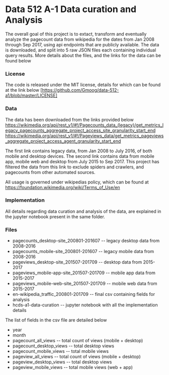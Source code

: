 # Data 512 A-1 Data curation and Analysis 


The overall goal of this project is to extact, transform and eventually analyze the pagecount data from wikipedia for the dates from Jan 2008 through Sep 2017, using api endpoints that are publicly available. 
The data is downloaded, and split into 5 raw JSON files each containing individual query results. More details about the files, and the links for the data can be found below

### License
The code is released under the MIT license, details for which can be found at the link below [https://github.com/Gmoog/data-512-a1/blob/master/LICENSE]

### Data

The data has been downloaded from the links provided below
https://wikimedia.org/api/rest_v1/#!/Pagecounts_data_(legacy)/get_metrics_legacy_pagecounts_aggregate_project_access_site_granularity_start_end
https://wikimedia.org/api/rest_v1/#!/Pageviews_data/get_metrics_pageviews_aggregate_project_access_agent_granularity_start_end

The first link contains legacy data, from Jan 2008 to July 2016, of both mobile and desktop devices.
The second link contains data from mobile app, mobile web and desktop from July 2015 to Sep 2017. This project has filtered the data from this link to exclude spiders and crawlers, and pagecounts from other automated sources.

All usage is governed under wikipedias policy, which can be found at
https://foundation.wikimedia.org/wiki/Terms_of_Use/en

### Implementation

All details regarding data curation and analysis of the data, are explained in the jupyter notebook present in the same folder.

### Files
- pagecounts_desktop-site_200801-201607 -- legacy desktop data from 2008-2016
- pagecounts_mobile-site_200801-201607 -- legacy mobile data from 2008-2016
- pageviews_desktop-site_201507-201709 -- desktop data from 2015-2017
- pageviews_mobile-app-site_201507-201709 -- mobile app data from 2015-2017
- pageviews_mobile-web-site_201507-201709 -- mobile web data from 2015-2017
- en-wikipedia_traffic_200801-201709 -- final csv containing fields for analysis
- hcds-a1-data-curation -- jupyter notebook with all the implementation details

The list of fields in the csv file are detailed below
 - year	
 - month
 - pagecount_all_views -- total count of views (mobile + desktop)
 - pagecount_desktop_views -- total desktop views
 - pagecount_mobile_views -- total mobile views
 - pageview_all_views -- total count of views (mobile + desktop)
 - pageview_desktop_views -- total desktop views
 - pageview_mobile_views -- total mobile views (web + app)

  

